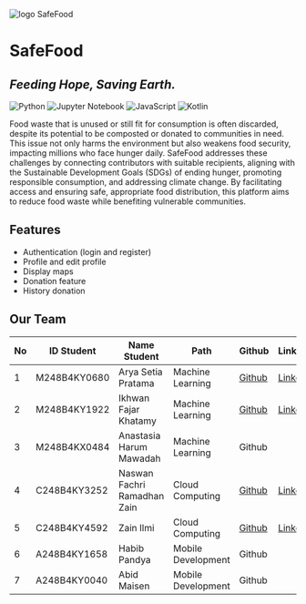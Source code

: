 ![logo SafeFood](https://github.com/user-attachments/assets/20502bf1-7036-46ce-b096-93486d18970a)
# SafeFood
## _Feeding Hope, Saving Earth._

![Python](https://img.shields.io/badge/Python-3776AB?style=flat&logo=python&logoColor=white)  ![Jupyter Notebook](https://img.shields.io/badge/Jupyter%20Notebook-F37626?style=flat&logo=jupyter&logoColor=white) ![JavaScript](https://img.shields.io/badge/JavaScript-F7DF1E?style=flat&logo=javascript&logoColor=black)  ![Kotlin](https://img.shields.io/badge/Kotlin-1DA1F2?style=flat&logo=kotlin&logoColor=white)


Food waste that is unused or still fit for consumption is often discarded, despite its potential to be composted or donated to communities in need. This issue not only harms the environment but also weakens food security, impacting millions who face hunger daily. SafeFood addresses these challenges by connecting contributors with suitable recipients, aligning with the Sustainable Development Goals (SDGs) of ending hunger, promoting responsible consumption, and addressing climate change. By facilitating access and ensuring safe, appropriate food distribution, this platform aims to reduce food waste while benefiting vulnerable communities.

## Features
- Authentication (login and register)
- Profile and edit profile
- Display maps 
- Donation feature
- History donation

## Our Team

| No    | ID Student      | Name Student               | Path              | Github | Linkedin |
|-------|-----------------|----------------------------|-------------------|--------|----------|
| 1     | M248B4KY0680    | Arya Setia Pratama         | Machine Learning  | [Github](https://github.com/aryasetiap)| [Linkedin](https://www.linkedin.com/in/aryasetiap/) |
| 2     | M248B4KY1922    | Ikhwan Fajar Khatamy       | Machine Learning  | [Github](https://github.com/ikhwanfjr) | [Linkedin](https://www.linkedin.com/in/ikhwan-fajar-khatamy/) |
| 3     | M248B4KX0484    | Anastasia Harum Mawadah    | Machine Learning  | Github |
| 4     | C248B4KY3252    | Naswan Fachri Ramadhan Zain| Cloud Computing   | [Github](https://github.com/nframazain)| [Linkedin](www.linkedin.com/in/ramadhan-zain/) | 
| 5     | C248B4KY4592    | Zain Ilmi                  | Cloud Computing   | [Github](https://github.com/Wuzi19)    | [Linkedin](https://www.linkedin.com/in/zain-ilmi-891a63294/) |
| 6     | A248B4KY1658    | Habib Pandya               | Mobile Development| Github |
| 7     | A248B4KY0040    | Abid Maisen                | Mobile Development| Github |

